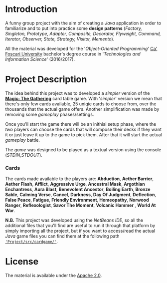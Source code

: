 # Introduction
A funny group project with the aim of creating a *Java* application in order to familiarize and to put into practice some **design patterns** (*Factory, Singleton, Prototype, Adapter, Composite, Decorator, Flyweight, Command, Iterator, Observer, State, Strategy, Visitor, Memento*).

All the material was developed for the '*Object-Oriented Programming*' [Ca' Foscari University](https://www.unive.it) bachelor's degree course in '*Technologies and Information Science*' (2016/2017).

# Project Description
The idea behind this project was to developed a *simpler* version of the [**Magic: The Gathering**](https://en.wikipedia.org/wiki/Magic:_The_Gathering) card table game. 
With '*simpler*' version we mean that there's only few cards available, 25 uniqie cards to choose from, over the thousands that the actual game offers. Another simplification was made by removing some *gameplay* phases/settings.

Once you'll start the game there will be an inithial setup phase, where the *two* players can choose the cards that will compose their decks if they want it or just leave it up to the game to pick them. After that it will start the actual *gameplay* battle.

The *game* was designed to be played as a textual version using the console (*STDIN,STDOUT*).

### Cards
The cards made available to the players are: **Abduction**, **Aether Barrier**, **Aether Flash**, **Afflict**, **Aggressive Urge**, **Ancestral Mask**, **Argothian Enchantress**, **Aura Blast**, **Benevolent Ancestor**, **Boiling Earth**, **Bronze Sable**, **Calming Verse**, **Cancel**, **Darkness**, **Day Of Judgment**, **Deflection**, **False Peace**, **Fatigue**, **Friendly Environment**, **Homeopathy**, **Norwood Ranger**, **Reflexologist**, **Savor The Moment**, **Volcanic Hammer** , **World At War**.

**N.B.** This project was developed using the *NetBeans IDE*, so all the additional files that you'll find are useful to run it through that platform by simply importing all the project, but if you want to access/read the actual *Java* game files you can find them at the following path [`'Project/src/cardgame/'`](Project/src/cardgame/).

# License
The material is available under the [Apache 2.0](https://github.com/FabioDainese/Object-Oriented_Programming/blob/master/LICENSE).